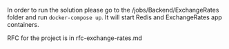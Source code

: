 In order to run the solution please go to the  /jobs/Backend/ExchangeRates folder and run `docker-compose up`. It will start Redis and ExchangeRates app containers.

RFC for the project is in rfc-exchange-rates.md
